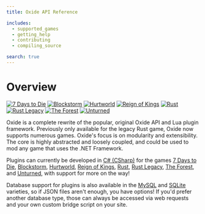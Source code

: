 ```yaml
---
title: Oxide API Reference

includes:
  - supported_games
  - getting_help
  - contributing
  - compiling_source

search: true
---
```


# Overview

>
[![7 Days to Die](7-days-to-die/favicon-96x96.png)](/7-days-to-die)
[![Blockstorm](blockstorm/favicon-96x96.png)](/blockstorm)
[![Hurtworld](hurtworld/favicon-96x96.png)](/hurtworld)
[![Reign of Kings](reign-of-kings/favicon-96x96.png)](/reign-of-kings)
[![Rust](rust/favicon-96x96.png)](/rust)
[![Rust Legacy](rust-legacy/favicon-96x96.png)](/rust-legacy)
[![The Forest](the-forest/favicon-96x96.png)](/the-forest)
[![Unturned](unturned/favicon-96x96.png)](/unturned)

Oxide is a complete rewrite of the popular, original Oxide API and Lua plugin framework. Previously only available for the legacy Rust game, Oxide now supports numerous games. Oxide's focus is on modularity and extensibility. The core is highly abstracted and loosely coupled, and could be used to mod any game that uses the .NET Framework.

Plugins can currently be developed in [C# (CSharp)](https://en.wikipedia.org/wiki/C_Sharp_(programming_language)) for the games [7 Days to Die](#7-days-to-die), [Blockstorm](#blockstorm), [Hurtworld](#hurtworld), [Reign of Kings](#reign-of-kings), [Rust](#rust), [Rust Legacy](#rust-legacy), [The Forest](#the-forest), and [Unturned](#unturned), with support for more on the way!

Database support for plugins is also available in the [MySQL](https://www.mysql.com/) and [SQLite](https://www.sqlite.org/) varieties, so if JSON files aren't enough, you have options! If you'd prefer another database type, those can always be accessed via web requests and your own custom bridge script on your site.
